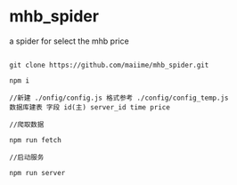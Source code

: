 # mhb_spider
a spider for select the mhb price

```

git clone https://github.com/maiime/mhb_spider.git

npm i

//新建 ./onfig/config.js 格式参考 ./config/config_temp.js
数据库建表 字段 id(主) server_id time price

//爬取数据

npm run fetch   

//启动服务

npm run server

```

